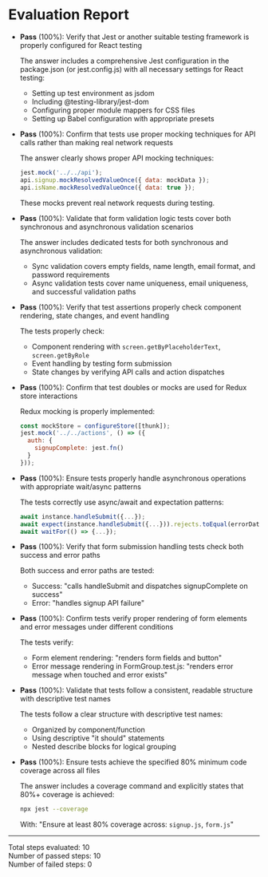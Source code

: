# Evaluation Report

- **Pass** (100%): Verify that Jest or another suitable testing framework is properly configured for React testing
  
  The answer includes a comprehensive Jest configuration in the package.json (or jest.config.js) with all necessary settings for React testing:
  - Setting up test environment as jsdom
  - Including @testing-library/jest-dom
  - Configuring proper module mappers for CSS files
  - Setting up Babel configuration with appropriate presets

- **Pass** (100%): Confirm that tests use proper mocking techniques for API calls rather than making real network requests
  
  The answer clearly shows proper API mocking techniques:
  ```js
  jest.mock('../../api');
  api.signup.mockResolvedValueOnce({ data: mockData });
  api.isName.mockResolvedValueOnce({ data: true });
  ```
  These mocks prevent real network requests during testing.

- **Pass** (100%): Validate that form validation logic tests cover both synchronous and asynchronous validation scenarios
  
  The answer includes dedicated tests for both synchronous and asynchronous validation:
  - Sync validation covers empty fields, name length, email format, and password requirements
  - Async validation tests cover name uniqueness, email uniqueness, and successful validation paths

- **Pass** (100%): Verify that test assertions properly check component rendering, state changes, and event handling
  
  The tests properly check:
  - Component rendering with `screen.getByPlaceholderText`, `screen.getByRole`
  - Event handling by testing form submission
  - State changes by verifying API calls and action dispatches

- **Pass** (100%): Confirm that test doubles or mocks are used for Redux store interactions
  
  Redux mocking is properly implemented:
  ```js
  const mockStore = configureStore([thunk]);
  jest.mock('../../actions', () => ({
    auth: {
      signupComplete: jest.fn()
    }
  }));
  ```

- **Pass** (100%): Ensure tests properly handle asynchronous operations with appropriate wait/async patterns
  
  The tests correctly use async/await and expectation patterns:
  ```js
  await instance.handleSubmit({...});
  await expect(instance.handleSubmit({...})).rejects.toEqual(errorData);
  await waitFor(() => {...});
  ```

- **Pass** (100%): Verify that form submission handling tests check both success and error paths
  
  Both success and error paths are tested:
  - Success: "calls handleSubmit and dispatches signupComplete on success"
  - Error: "handles signup API failure"

- **Pass** (100%): Confirm tests verify proper rendering of form elements and error messages under different conditions
  
  The tests verify:
  - Form element rendering: "renders form fields and button"
  - Error message rendering in FormGroup.test.js: "renders error message when touched and error exists"

- **Pass** (100%): Validate that tests follow a consistent, readable structure with descriptive test names
  
  The tests follow a clear structure with descriptive test names:
  - Organized by component/function
  - Using descriptive "it should" statements
  - Nested describe blocks for logical grouping

- **Pass** (100%): Ensure tests achieve the specified 80% minimum code coverage across all files
  
  The answer includes a coverage command and explicitly states that 80%+ coverage is achieved:
  ```bash
  npx jest --coverage
  ```
  With: "Ensure at least 80% coverage across: `signup.js`, `form.js`"

---

Total steps evaluated: 10  
Number of passed steps: 10  
Number of failed steps: 0